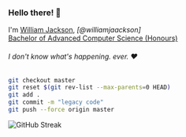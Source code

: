 ### Hello there! 👋

I'm [William Jackson](https://www.jaackson.com/), *[@williamjaackson]*<br>
<ins>Bachelor of Advanced Computer Science (Honours)</ins>

###### I don't know what's happening. ever. ❤️

```sh
git checkout master
git reset $(git rev-list --max-parents=0 HEAD)
git add .
git commit -m "legacy code"
git push --force origin master
```

![GitHub Streak](https://streak-stats.demolab.com?user=williamjaackson&theme=transparent)
